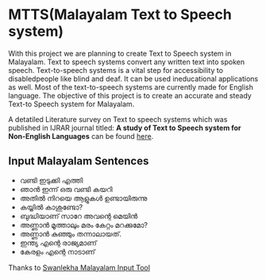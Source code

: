 # MTTS(Malayalam Text to Speech system)

With this project we are planning to create Text to Speech system in Malayalam. Text to speech systems convert any written text into spoken speech. Text-to-speech systems is a vital step for accessibility to disabledpeople  like  blind and deaf. It can be  used ineducational  applications as  well.  Most of the  text-to-speech systems are  currently made for English language. The objective of this
project is to create an accurate and steady Text-to Speech system for Malayalam.

A detatiled Literature survey on Text to speech systems which was published in IJRAR journal titled: **A study of Text to Speech system for Non-English Languages** can be found [here](http://www.ijrar.org/papers/IJRAR19K8100.pdf).

## Input Malayalam Sentences

- വണ്ടി ഇടുക്കി എത്തി
- ഞാൻ ഇന്ന് ഒരു വണ്ടി കയറി
- അതിൽ നിറയെ ആളു‌കൾ ഉണ്ടായിരുന്നു
- കയ്യിൽ കാശുണ്ടോ?
- ബുദ്ധിയാണ് സാറേ അവന്റെ മെയിൻ
- അണ്ണാൻ മൂത്താലും മരം കേറ്റം മറക്കുമോ?
- അണ്ണാൻ കുഞ്ഞും തന്നാലായത്.
- ഇന്ത്യ എന്റെ രാജ്യമാണ്
- കേരളം എന്റെ നാടാണ്

Thanks to [Swanlekha Malayalam Input Tool](https://swanalekha.smc.org.in/#try-it-right-now)
